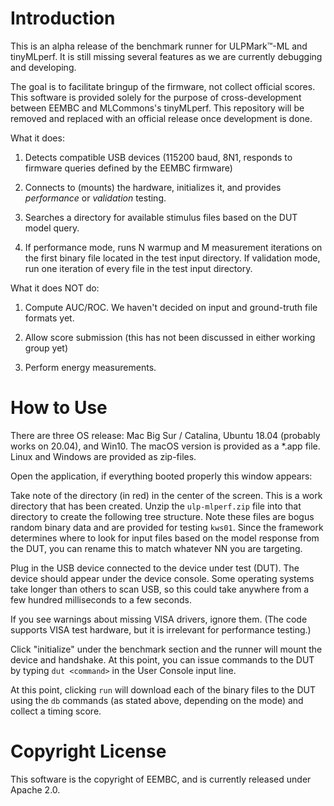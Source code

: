# Introduction

This is an alpha release of the benchmark runner for ULPMark&trade;-ML and tinyMLperf. It is still missing several features as we are currently debugging and developing.

The goal is to facilitate bringup of the firmware, not collect official scores. This software is provided solely for the purpose of cross-development between EEMBC and MLCommons's tinyMLperf. This repository will be removed and replaced with an official release once development is done.

What it does:

1. Detects compatible USB devices (115200 baud, 8N1, responds to firmware queries defined by the EEMBC firmware)

2. Connects to (mounts) the hardware, initializes it, and provides *performance* or *validation* testing.

3. Searches a directory for available stimulus files based on the DUT model query.

4. If performance mode, runs N warmup and M measurement iterations on the first binary file located in the test input directory. If validation mode, run one iteration of every file in the test input directory.


What it does NOT do:

1. Compute AUC/ROC. We haven't decided on input and ground-truth file formats yet.

2. Allow score submission (this has not been discussed in either working group yet)

3. Perform energy measurements.


# How to Use

There are three OS release: Mac Big Sur / Catalina, Ubuntu 18.04 (probably works on 20.04), and Win10. The macOS version is provided as a *.app file. Linux and Windows are provided as zip-files.

Open the application, if everything booted properly this window appears:

Take note of the directory (in red) in the center of the screen. This is a work directory that has been created. Unzip the `ulp-mlperf.zip` file into that directory to create the following tree structure. Note these files are bogus random binary data and are provided for testing `kws01`. Since the framework determines where to look for input files based on the model response from the DUT, you can rename this to match whatever NN you are targeting.

Plug in the USB device connected to the device under test (DUT). The device should appear under the device console. Some operating systems take longer than others to scan USB, so this could take anywhere from a few hundred milliseconds to a few seconds.

If you see warnings about missing VISA drivers, ignore them. (The code supports VISA test hardware, but it is irrelevant for performance testing.)

Click "initialize" under the benchmark section and the runner will mount the device and handshake. At this point, you can issue commands to the DUT by typing `dut <command>` in the User Console input line.

At this point, clicking `run` will download each of the binary files to the DUT using the `db` commands (as stated above, depending on the mode) and collect a timing score.

# Copyright License

This software is the copyright of EEMBC, and is currently released under Apache 2.0.